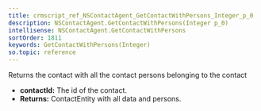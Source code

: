 ```yaml
---
title: crmscript_ref_NSContactAgent_GetContactWithPersons_Integer_p_0
description: NSContactAgent.GetContactWithPersons(Integer p_0)
intellisense: NSContactAgent.GetContactWithPersons
sortOrder: 1811
keywords: GetContactWithPersons(Integer)
so.topic: reference
---
```



Returns the contact with all the contact persons belonging to the contact



* **contactId:** The id of the contact.
* **Returns:** ContactEntity with all data and persons.


